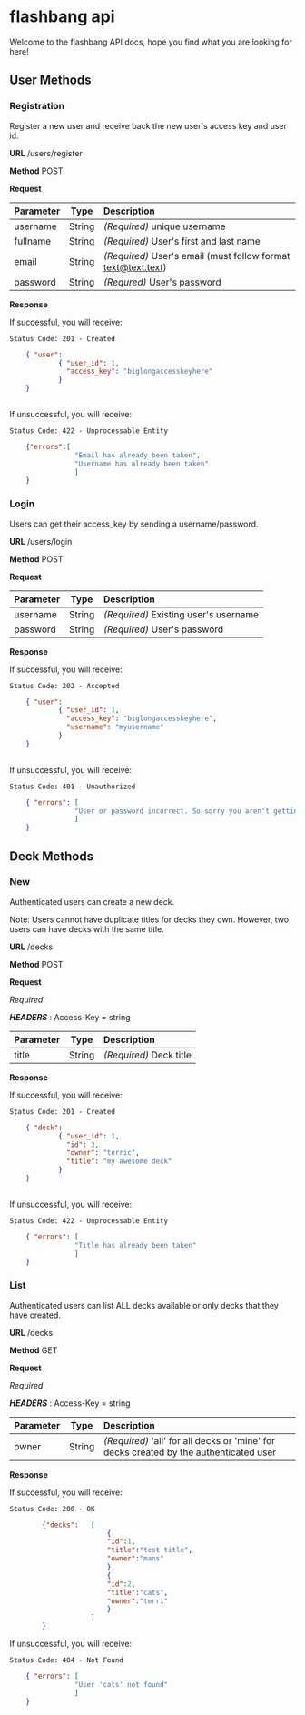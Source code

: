 # flashbang api

Welcome to the flashbang API docs, hope you find what you are looking for here!

## User Methods

### Registration

Register a new user and receive back the new user's access key and user id.

**URL** /users/register

**Method** POST

**Request**
	

| Parameter        | Type           | Description  |
| ------------- |:-------------:|:----- |
| username  | String | *(Required)*  unique username |
| fullname      | String      |  *(Required)*   User's first and last name |
| email | String      | *(Required)*   User's email (must follow format text@text.text) |
| password | String | *(Requred)* User's password


**Response**

If successful, you will receive:

	Status Code: 201 - Created
	
```json
	{ "user": 
			{ "user_id": 1,
			  "access_key": "biglongaccesskeyhere"
			}
	}
			
```

If unsuccessful, you will receive:

	Status Code: 422 - Unprocessable Entity
	
```json
	{"errors":[
				"Email has already been taken",
				"Username has already been taken"
				]
	}
```

### Login ###

Users can get their access_key by sending a username/password.

**URL** /users/login

**Method** POST

**Request**

| Parameter        | Type           | Description  |
| ------------- |:-------------:|:----- |
| username| String | *(Required)* Existing user's username | 
| password | String | *(Required)* User's password | 

**Response**

If successful, you will receive:

	Status Code: 202 - Accepted
	
```json
	{ "user": 
			{ "user_id": 1,
			  "access_key": "biglongaccesskeyhere",
			  "username": "myusername"
			}
	}
			
```

If unsuccessful, you will receive:

	Status Code: 401 - Unauthorized
	
```json
	{ "errors": [ 
				"User or password incorrect. So sorry you aren't getting in!"
				] 
	}
```

## Deck Methods

### New

Authenticated users can create a new deck. 

Note: Users cannot have duplicate titles for decks they own.  However, two users can have decks with the same title.

**URL** /decks

**Method** POST

**Request**

*Required* 

***HEADERS*** : Access-Key = string

| Parameter        | Type           | Description  |
| ------------- |:-------------:|:----- |
| title| String | *(Required)* Deck title | 


**Response**

If successful, you will receive:

	Status Code: 201 - Created
	
```json
	{ "deck": 
			{ "user_id": 1,
			  "id": 3,
			  "owner": "terric",
			  "title": "my awesome deck"
			}
	}
			
```

If unsuccessful, you will receive:

	Status Code: 422 - Unprocessable Entity
	
```json
	{ "errors": [ 
				"Title has already been taken"
				] 
	}
```

### List

Authenticated users can list ALL decks available or only decks that they have created.

**URL** /decks

**Method** GET

**Request**

*Required* 

***HEADERS*** : Access-Key = string

| Parameter        | Type           | Description  |
| ------------- |:-------------:|:----- |
| owner| String | *(Required)* 'all' for all decks or 'mine' for decks created by the authenticated user | 

**Response**

If successful, you will receive:

	Status Code: 200 - OK
	
```json
		{"decks":	[
						{ 	
						"id":1,
						"title":"test title",
						"owner":"mans"	
						},
						{	
						"id":2,
						"title":"cats",
						"owner":"terri"	
						}
					]
		}	
```

If unsuccessful, you will receive:

	Status Code: 404 - Not Found
	
```json
	{ "errors": [ 
				"User 'cats' not found"
				] 
	}
```

